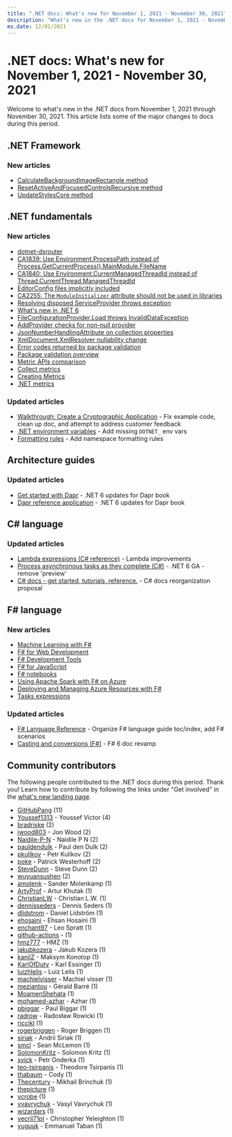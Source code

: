 ```yaml
---
title: ".NET docs: What's new for November 1, 2021 - November 30, 2021"
description: "What's new in the .NET docs for November 1, 2021 - November 30, 2021."
ms.date: 12/01/2021
---
```


# .NET docs: What's new for November 1, 2021 - November 30, 2021

Welcome to what's new in the .NET docs from November 1, 2021 through November 30, 2021. This article lists some of the major changes to docs during this period.

## .NET Framework

### New articles

- [CalculateBackgroundImageRectangle method](../framework/additional-apis/system-windows-forms/calculatebackgroundimagerectangle-method.md)
- [ResetActiveAndFocusedControlsRecursive method](../framework/additional-apis/system-windows-forms/resetactiveandfocusedcontrolsrecursive-method.md)
- [UpdateStylesCore method](../framework/additional-apis/system-windows-forms/updatestylescore-method.md)

## .NET fundamentals

### New articles

- [dotnet-dsrouter](../core/diagnostics/dotnet-dsrouter.md)
- [CA1839: Use Environment.ProcessPath instead of Process.GetCurrentProcess().MainModule.FileName](../fundamentals/code-analysis/quality-rules/ca1839.md)
- [CA1840: Use Environment.CurrentManagedThreadId instead of Thread.CurrentThread.ManagedThreadId](../fundamentals/code-analysis/quality-rules/ca1840.md)
- [EditorConfig files implicitly included](../core/compatibility/sdk/6.0/editorconfig-additional-files.md)
- [CA2255: The `ModuleInitializer` attribute should not be used in libraries](../fundamentals/code-analysis/quality-rules/ca2255.md)
- [Resolving disposed ServiceProvider throws exception](../core/compatibility/extensions/6.0/service-provider-disposed.md)
- [What's new in .NET 6](../core/whats-new/dotnet-6.md)
- [FileConfigurationProvider.Load throws InvalidDataException](../core/compatibility/extensions/6.0/filename-in-load-exception.md)
- [AddProvider checks for non-null provider](../core/compatibility/extensions/6.0/addprovider-null-check.md)
- [JsonNumberHandlingAttribute on collection properties](../core/compatibility/serialization/6.0/jsonnumberhandlingattribute-behavior.md)
- [XmlDocument.XmlResolver nullability change](../core/compatibility/core-libraries/6.0/xmlresolver-nullable.md)
- [Error codes returned by package validation](../fundamentals/package-validation/diagnostic-ids.md)
- [Package validation overview](../fundamentals/package-validation/overview.md)
- [Metric APIs comparison](../core/diagnostics/compare-metric-apis.md)
- [Collect metrics](../core/diagnostics/metrics-collection.md)
- [Creating Metrics](../core/diagnostics/metrics-instrumentation.md)
- [.NET metrics](../core/diagnostics/metrics.md)

### Updated articles

- [Walkthrough: Create a Cryptographic Application](../standard/security/walkthrough-creating-a-cryptographic-application.md) - Fix example code, clean up doc, and attempt to address customer feedback
- [.NET environment variables](../core/tools/dotnet-environment-variables.md) - Add missing `DOTNET_` env vars
- [Formatting rules](../fundamentals/code-analysis/style-rules/formatting-rules.md) - Add namespace formatting rules

## Architecture guides

### Updated articles

- [Get started with Dapr](../architecture/dapr-for-net-developers/getting-started.md) - .NET 6 updates for Dapr book
- [Dapr reference application](../architecture/dapr-for-net-developers/reference-application.md) - .NET 6 updates for Dapr book

## C# language

### Updated articles

- [Lambda expressions (C# reference)](../csharp/language-reference/operators/lambda-expressions.md) - Lambda improvements
- [Process asynchronous tasks as they complete (C#)](../csharp/programming-guide/concepts/async/start-multiple-async-tasks-and-process-them-as-they-complete.md) - .NET 6 GA - remove 'preview'
- [C# docs - get started, tutorials, reference.](../csharp/index.yml) - C# docs reorganization proposal

## F# language

### New articles

- [Machine Learning with F\#](../fsharp/scenarios/machine-learning.md)
- [F# for Web Development](../fsharp/scenarios/web-development.md)
- [F# Development Tools](../fsharp/tools/development-tools.md)
- [F# for JavaScript](../fsharp/tools/javascript.md)
- [F# notebooks](../fsharp/tools/notebooks.md)
- [Using Apache Spark with F\# on Azure](../fsharp/using-fsharp-on-azure/apache-spark.md)
- [Deploying and Managing Azure Resources with F\#](../fsharp/using-fsharp-on-azure/deploying-and-managing.md)
- [Tasks expressions](../fsharp/language-reference/task-expressions.md)

### Updated articles

- [F# Language Reference](../fsharp/language-reference/index.md) - Organize F# language guide toc/index, add F# scenarios
- [Casting and conversions (F#)](../fsharp/language-reference/casting-and-conversions.md) - F# 6 doc revamp

## Community contributors

The following people contributed to the .NET docs during this period. Thank you! Learn how to contribute by following the links under "Get involved" in the [what's new landing page](index.yml).

- [GitHubPang](https://github.com/GitHubPang) (11)
- [Youssef1313](https://github.com/Youssef1313) - Youssef Victor (4)
- [bradriske](https://github.com/bradriske) (2)
- [jwood803](https://github.com/jwood803) - Jon Wood (2)
- [Naidile-P-N](https://github.com/Naidile-P-N) - Naidile P N (2)
- [pauldendulk](https://github.com/pauldendulk) - Paul den Dulk (2)
- [pkulikov](https://github.com/pkulikov) - Petr Kulikov (2)
- [poke](https://github.com/poke) - Patrick Westerhoff (2)
- [SteveDunn](https://github.com/SteveDunn) - Steve Dunn (2)
- [wuyuansushen](https://github.com/wuyuansushen) (2)
- [amolenk](https://github.com/amolenk) - Sander Molenkamp (1)
- [ArtyProf](https://github.com/ArtyProf) - Artur Khutak (1)
- [ChristianLW](https://github.com/ChristianLW) - Christian L.W. (1)
- [dennisseders](https://github.com/dennisseders) - Dennis Seders (1)
- [dlidstrom](https://github.com/dlidstrom) - Daniel Lidström (1)
- [ehosaini](https://github.com/ehosaini) - Ehsan Hosaini (1)
- [enchant97](https://github.com/enchant97) - Leo Spratt (1)
- [github-actions](https://github.com/github-actions) -  (1)
- [hmz777](https://github.com/hmz777) - HMZ (1)
- [jakubkozera](https://github.com/jakubkozera) - Jakub Kozera (1)
- [kanilZ](https://github.com/kanilZ) - Maksym Konotop (1)
- [KarlOfDuty](https://github.com/KarlOfDuty) - Karl Essinger (1)
- [luizhlelis](https://github.com/luizhlelis) - Luiz Lelis (1)
- [machielvisser](https://github.com/machielvisser) - Machiel visser (1)
- [meziantou](https://github.com/meziantou) - Gérald Barré (1)
- [MoamenShehata](https://github.com/MoamenShehata) (1)
- [mohamed-azhar](https://github.com/mohamed-azhar) - Azhar (1)
- [pbiggar](https://github.com/pbiggar) - Paul Biggar (1)
- [radrow](https://github.com/radrow) - Radosław Rowicki (1)
- [riccikl](https://github.com/riccikl) (1)
- [rogerbriggen](https://github.com/rogerbriggen) - Roger Briggen (1)
- [siriak](https://github.com/siriak) - Andrii Siriak (1)
- [smcl](https://github.com/smcl) - Sean McLemon (1)
- [SolomonKritz](https://github.com/SolomonKritz) - Solomon Kritz (1)
- [svick](https://github.com/svick) - Petr Onderka (1)
- [teo-tsirpanis](https://github.com/teo-tsirpanis) - Theodore Tsirpanis (1)
- [thabaum](https://github.com/thabaum) - Cody (1)
- [Thecentury](https://github.com/Thecentury) - Mikhail Brinchuk (1)
- [thepicture](https://github.com/thepicture) (1)
- [vcrobe](https://github.com/vcrobe) (1)
- [vvavrychuk](https://github.com/vvavrychuk) - Vasyl Vavrychuk (1)
- [wizardars](https://github.com/wizardars) (1)
- [yecril71pl](https://github.com/yecril71pl) - Christopher Yeleighton (1)
- [yuguuk](https://github.com/yuguuk) - Emmanuel Taban (1)
